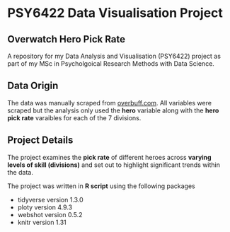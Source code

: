 # PSY6422 Data Visualisation Project

## Overwatch Hero Pick Rate

A repository for my Data Analysis and Visualisation (PSY6422) project as part of my MSc in Psycholgoical Research Methods with Data Science. 

## Data Origin

The data was manually scraped from [overbuff.com](https://www.overbuff.com/heroes). All variables were scraped but the analysis only used the **hero** variable along with the **hero pick rate** varaibles for each of the 7 divisions.

## Project Details

The project examines the **pick rate** of different heroes across **varying levels of skill (divisions)** and set out to highlight significant trends within the data.

The project was written in **R script** using the following packages
- tidyverse version 1.3.0
- ploty version 4.9.3
- webshot version 0.5.2
- knitr version 1.31
